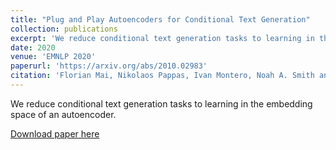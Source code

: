 ```yaml
---
title: "Plug and Play Autoencoders for Conditional Text Generation"
collection: publications
excerpt: 'We reduce conditional text generation tasks to learning in the embedding space of an autoencoder.'
date: 2020
venue: 'EMNLP 2020'
paperurl: 'https://arxiv.org/abs/2010.02983'
citation: 'Florian Mai, Nikolaos Pappas, Ivan Montero, Noah A. Smith and James Henderson. (2020). &quot;Plug and Play Autoencoders for Conditional Text Generation.&quot; <i>EMNLP 2020</i>.'
---
```

We reduce conditional text generation tasks to learning in the embedding space of an autoencoder.

[Download paper here](https://arxiv.org/abs/2010.02983)
